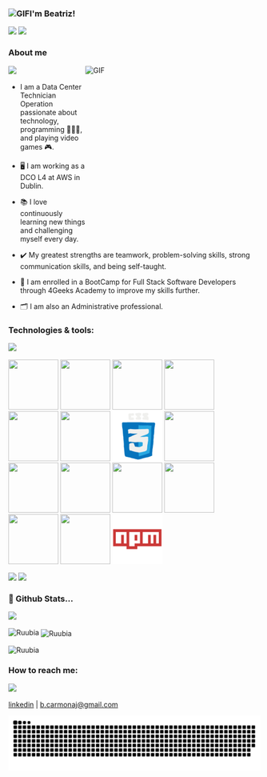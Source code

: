 ### I'm Beatriz! <img align="left" alt="GIF" src="https://www.gifsanimados.org/data/media/1629/videojuego-imagen-animada-0009.gif" border="0" alt="videojuego-imagen-animada-0009"/>

<img src="https://user-images.githubusercontent.com/74038190/212284158-e840e285-664b-44d7-b79b-e264b5e54825.gif"/>

<img src="https://user-images.githubusercontent.com/74038190/212284100-561aa473-3905-4a80-b561-0d28506553ee.gif"/>

### About me

<img src="https://user-images.githubusercontent.com/74038190/212284100-561aa473-3905-4a80-b561-0d28506553ee.gif"/>

<img align="right" alt="GIF" src="https://user-images.githubusercontent.com/74038190/212748842-9fcbad5b-6173-4175-8a61-521f3dbb7514.gif" width="350" height="350"/>

- I am a Data Center Technician Operation passionate about technology, programming 👩🏼‍💻, and playing video games 🎮.

- 🖥️ I am working as a DCO L4 at AWS in Dublin.

- 📚 I love continuously learning new things and challenging myself every day.

- ✔️ My greatest strengths are teamwork, problem-solving skills, strong communication skills, and being self-taught.

- 📌 I am enrolled in a BootCamp for Full Stack Software Developers through 4Geeks Academy to improve my skills further.

- 🗂️ I am also an Administrative professional.

### Technologies & tools:

<img src="https://user-images.githubusercontent.com/74038190/212284100-561aa473-3905-4a80-b561-0d28506553ee.gif"/>

<p>
  <img src="https://user-images.githubusercontent.com/74038190/212257454-16e3712e-945a-4ca2-b238-408ad0bf87e6.gif" width="100" height="100"/>
  <img src="https://user-images.githubusercontent.com/74038190/212257472-08e52665-c503-4bd9-aa20-f5a4dae769b5.gif" width="100" height="100"/>
  <img src="https://user-images.githubusercontent.com/74038190/212257468-1e9a91f1-b626-4baa-b15d-5c385dfa7ed2.gif" width="100" height="100"/>         
  <img src="https://user-images.githubusercontent.com/74038190/212257465-7ce8d493-cac5-494e-982a-5a9deb852c4b.gif" width="100" height="100"/>  
  <img src="https://user-images.githubusercontent.com/74038190/212281775-b468df30-4edc-4bf8-a4ee-f52e1aaddc86.gif" width="100" height="100"/>
  <img src="https://user-images.githubusercontent.com/74038190/212257467-871d32b7-e401-42e8-a166-fcfd7baa4c6b.gif" width="100" height="100"/>
  <img src="https://raw.githubusercontent.com/beingabeer/beingabeer/master/logo/css.gif" width="100" height="100"/>
  <img src="https://th.bing.com/th/id/R.d914d51a88a57405aa2e92d6e039d559?rik=T9ClXP7Vn6dN1g&pid=ImgRaw&r=0" width="100" height="100"/>
  <img src="https://cdn.hashnode.com/res/hashnode/image/upload/v1705116187638/b3a314d9-d8b1-4a0c-91da-259f588bb470.gif?w=1600&h=840&fit=crop&crop=entropy&auto=format,compress&gif-q=60&format=webm" width="100" height="100"/>
  <img src="https://user-images.githubusercontent.com/74038190/212280805-9bcb336b-8c55-46a8-abf8-ff286ab55472.gif" width="100" height="100"/>
  <img src="https://user-images.githubusercontent.com/74038190/212281763-e6ecd7ef-c4aa-45b6-a97c-f33f6bb592bd.gif" width="100" height="100"/>
  <img src="https://creazilla-store.fra1.digitaloceanspaces.com/icons/3253956/jest-icon-md.png" width="100" height="100"/>
  <img src="https://www.pngkit.com/png/full/519-5190290_bash-shell.png" width="100" height="100"/>
  <img src="https://th.bing.com/th/id/R.7fab22aa36129fe121d6d45610a52b5d?rik=%2fiti6LU47Af1EQ&riu=http%3a%2f%2fwww.quickembed.com%2fTools%2fShop%2fUploadPhotos%2f2010%2flinuxlogo.gif&ehk=z14KCHVMBWJWgWtD8QcSGSzA3YvsJTBZHmHL5Yzz%2fY4%3d&risl=&pid=ImgRaw&r=0" width="100" height="100"/>
  <img src="https://github.com/devicons/devicon/blob/master/icons/npm/npm-original-wordmark.svg" title="NPM" **alt="NPM" width="100" height="100"/> 
</p>

<img src="https://user-images.githubusercontent.com/74038190/212284100-561aa473-3905-4a80-b561-0d28506553ee.gif"/>

<img src="https://github-readme-activity-graph.vercel.app/graph?username=Ruubia&bg_color=161b22&color=ffffff&line=d5d5d5&point=a76c6c&area=true&hide_border=true&hide_title=true" />

### 👾 Github Stats...

<img src="https://user-images.githubusercontent.com/74038190/212284100-561aa473-3905-4a80-b561-0d28506553ee.gif"/>

<p><img align="left" src="https://github-readme-stats.vercel.app/api/top-langs?username=Ruubia&show_icons=true&locale=en&layout=compact" alt="Ruubia" /></p>

<p>&nbsp;<img align="center" src="https://github-readme-stats.vercel.app/api?username=Ruubia&show_icons=true&locale=en" alt="Ruubia" /></p>

<p><img align="center" src="https://github-readme-streak-stats.herokuapp.com/?user=Ruubia&" alt="Ruubia" /></p>

### How to reach me: 

<img src="https://user-images.githubusercontent.com/74038190/212284100-561aa473-3905-4a80-b561-0d28506553ee.gif"/>

[linkedin](https://www.linkedin.com/in/beatrizcarmonajurado/) | b.carmonaj@gmail.com

<picture>
  <source media="(prefers-color-scheme: dark)" srcset="https://raw.githubusercontent.com/platane/platane/output/github-contribution-grid-snake-dark.svg">
  <source media="(prefers-color-scheme: light)" srcset="https://raw.githubusercontent.com/platane/platane/output/github-contribution-grid-snake.svg">
  <img alt="github contribution grid snake animation" src="https://raw.githubusercontent.com/platane/platane/output/github-contribution-grid-snake.svg">
</picture>
